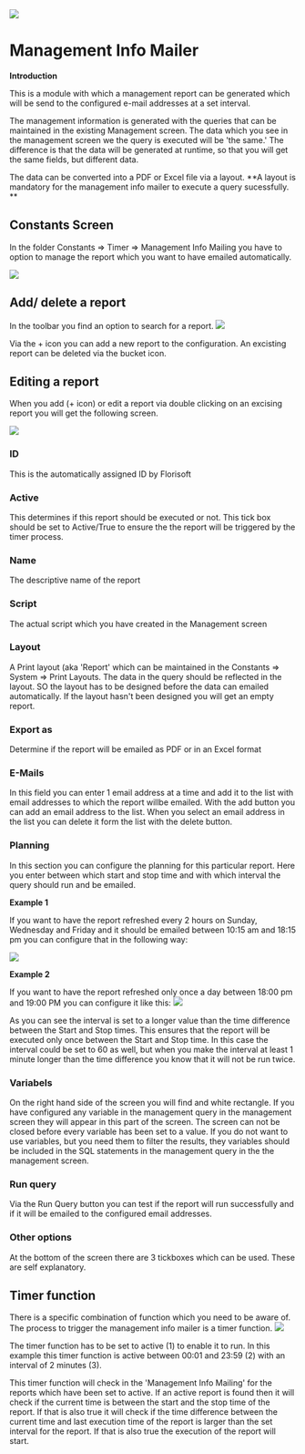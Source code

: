 <img src=".Management Info Mailer\media\image2.png" />

# Management Info Mailer  

**Introduction**

This is a module with which a management report can be generated which will be send to the configured e-mail addresses at a set interval. 

The management information is generated with the queries that can be maintained in the existing Management screen. 
The data which you see in the management screen we the query is executed will be 'the same.' The difference is that the data will be generated at runtime, so that you will get the same fields, but different data.

The data can be converted into a PDF or Excel file via a layout. **A layout is mandatory for the management info mailer to execute a query sucessfully. **



## Constants Screen
In the folder Constants => Timer => Management Info Mailing you have to option to manage the report which you want to  have emailed automatically.

<img src=".Management Info Mailer\media\constants.png" />

##  Add/ delete a report
In the toolbar you find an option to search for a  report.
<img src=".Management Info Mailer\media\toolbar.png" />

Via the + icon you can add a new report to the configuration.
An excisting report can be deleted via the bucket icon.

## Editing a report

When you add (+ icon) or edit a report via double clicking on an excising report you will get the following screen.

<img src=".Management Info Mailer\media\EditScreen.png" />



### ID

This is the automatically assigned ID by Florisoft

### Active

This determines if this report should be executed or not. This tick box should be set to Active/True to ensure the the report will be triggered by the timer process.

### Name

The descriptive name of the report

### Script

The actual script which you have created in the Management screen

### Layout

A Print layout (aka 'Report' which can be maintained in the Constants => System => Print Layouts.
The data in the query should be reflected in the layout. SO the layout has to be designed before the data can emailed automatically.
If the layout hasn't been designed you will get an empty report.

### Export as

Determine if the report will be emailed as PDF or in an Excel format

### E-Mails

In this field you can enter 1 email address at a time and add it to the list with email addresses to which the report willbe emailed.
With the add button you can add an email address to the list.
When you select an email address in the list you can delete it form the list with the delete button.

### Planning

In this section you can configure the planning for this particular report.
Here you enter between which start and stop time and with which interval the query should run and be emailed.

**Example 1** 

If you want to have the report refreshed every 2 hours on Sunday, Wednesday and Friday and it should be emailed between 10:15 am and 18:15 pm you can configure that in the following way:

<img src=".Management Info Mailer\media\Planning1.png" /> 



**Example 2**

If you want to have the report refreshed only once a day between 18:00 pm and 19:00 PM you can configure it like this:
<img src=".Management Info Mailer\media\Planning2.png" /> 

As you can see the interval is set to a longer value than the time difference between the Start and Stop times.
This ensures that the report will be executed only once between the Start and Stop time. In this case the interval could be set to 60 as well, but when you make the interval at least 1 minute longer than the time difference you know that it will not be run twice.

### Variabels

On the right hand side of the screen you will find and white rectangle.
If you have configured any variable in the management query in the management screen they will appear in this part of the screen.
The screen can not be closed before every variable has been set to a value.
If you do not want to use variables, but you need them to filter the results, they variables should be included in the SQL statements in the management query in the the management screen.

### Run query

Via the Run Query button you can test if the report will run successfully and if it will be emailed to the configured email addresses.

### Other options

At the bottom of the screen there are 3 tickboxes which can be used.
These are self explanatory.

## Timer function

There is a specific combination of function which you need to be aware of.
The process to trigger the management info mailer is a timer function.
<img src=".Management Info Mailer\media\timer.png" />

The timer function has to be set to active (1) to enable it to run.
In this example this timer function is active between 00:01 and 23:59 (2) with an interval of 2 minutes (3).

This timer function will check in the 'Management Info Mailing' for the reports which have been set to active.
If an active report is found then it will check if the current time is between the start and the stop time of the report. If that is also true it will check if the time difference between the current time and last execution time of the report is larger than the set interval for the report.
If that is also true the execution of the report will start.
